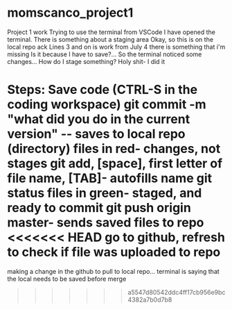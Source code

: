 # momscanco_project1
Project 1 work
Trying to use the terminal from VSCode
I have opened the terminal. There is something about a staging area
Okay, so this is on the local repo
ack
Lines 3 and on is work from July 4
there is something that i'm missing
Is it because I have to save?...
So the terminal noticed some changes...
How do I stage something?
Holy shit- I did it

Steps:
Save code (CTRL-S in the coding workspace)
git commit -m "what did you do in the current version"
-- saves to local repo (directory)
files in red- changes, not stages
git add, [space], first letter of file name, [TAB]- autofills name
git status
files in green- staged, and ready to commit
git push origin master- sends saved files to repo
<<<<<<< HEAD
go to github, refresh to check if file was uploaded to repo
=======

making a change in the github to pull to local repo...
terminal is saying that the local needs to be saved before merge

>>>>>>> a5547d80542ddc4ff17cb956e9bc4382a7b0d7b8
